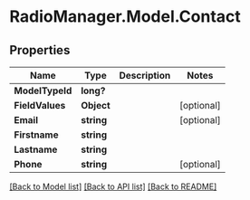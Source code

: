 # RadioManager.Model.Contact
## Properties

Name | Type | Description | Notes
------------ | ------------- | ------------- | -------------
**ModelTypeId** | **long?** |  | 
**FieldValues** | **Object** |  | [optional] 
**Email** | **string** |  | [optional] 
**Firstname** | **string** |  | 
**Lastname** | **string** |  | 
**Phone** | **string** |  | [optional] 

[[Back to Model list]](../README.md#documentation-for-models) [[Back to API list]](../README.md#documentation-for-api-endpoints) [[Back to README]](../README.md)

